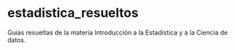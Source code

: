 # estadistica_resueltos
Guias resueltas de la materia Introducción a la Estadística y a la Ciencia de datos.
